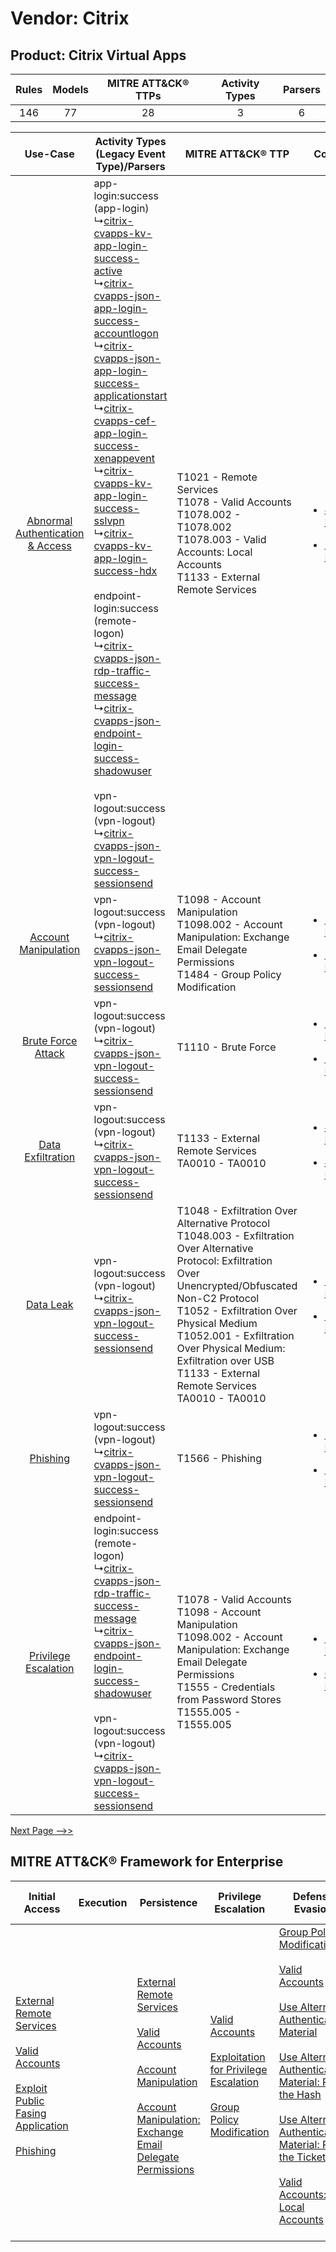Vendor: Citrix
==============
Product: Citrix Virtual Apps
----------------------------
| Rules | Models | MITRE ATT&CK® TTPs | Activity Types | Parsers |
|:-----:|:------:|:------------------:|:--------------:|:-------:|
|  146  |   77   |         28         |       3        |    6    |

|    Use-Case    | Activity Types (Legacy Event Type)/Parsers    | MITRE ATT&CK® TTP    | Content    |
|:----:| ---- | ---- | ---- |
| [Abnormal Authentication & Access](../../../UseCases/uc_abnormal_authentication_&_access.md) |  app-login:success (app-login)<br> ↳[citrix-cvapps-kv-app-login-success-active](Ps/pC_citrixcvappskvapploginsuccessactive.md)<br> ↳[citrix-cvapps-json-app-login-success-accountlogon](Ps/pC_citrixcvappsjsonapploginsuccessaccountlogon.md)<br> ↳[citrix-cvapps-json-app-login-success-applicationstart](Ps/pC_citrixcvappsjsonapploginsuccessapplicationstart.md)<br> ↳[citrix-cvapps-cef-app-login-success-xenappevent](Ps/pC_citrixcvappscefapploginsuccessxenappevent.md)<br> ↳[citrix-cvapps-kv-app-login-success-sslvpn](Ps/pC_citrixcvappskvapploginsuccesssslvpn.md)<br> ↳[citrix-cvapps-kv-app-login-success-hdx](Ps/pC_citrixcvappskvapploginsuccesshdx.md)<br><br> endpoint-login:success (remote-logon)<br> ↳[citrix-cvapps-json-rdp-traffic-success-message](Ps/pC_citrixcvappsjsonrdptrafficsuccessmessage.md)<br> ↳[citrix-cvapps-json-endpoint-login-success-shadowuser](Ps/pC_citrixcvappsjsonendpointloginsuccessshadowuser.md)<br><br> vpn-logout:success (vpn-logout)<br> ↳[citrix-cvapps-json-vpn-logout-success-sessionsend](Ps/pC_citrixcvappsjsonvpnlogoutsuccesssessionsend.md)<br> | T1021 - Remote Services<br>T1078 - Valid Accounts<br>T1078.002 - T1078.002<br>T1078.003 - Valid Accounts: Local Accounts<br>T1133 - External Remote Services<br>    | [<ul><li>45 Rules</li></ul><ul><li>16 Models</li></ul>](RM/r_m_citrix_citrix_virtual_apps_Abnormal_Authentication_&_Access.md) |
|    [Account Manipulation](../../../UseCases/uc_account_manipulation.md)    |  vpn-logout:success (vpn-logout)<br> ↳[citrix-cvapps-json-vpn-logout-success-sessionsend](Ps/pC_citrixcvappsjsonvpnlogoutsuccesssessionsend.md)<br>    | T1098 - Account Manipulation<br>T1098.002 - Account Manipulation: Exchange Email Delegate Permissions<br>T1484 - Group Policy Modification<br>    | [<ul><li>7 Rules</li></ul><ul><li>7 Models</li></ul>](RM/r_m_citrix_citrix_virtual_apps_Account_Manipulation.md)    |
|    [Brute Force Attack](../../../UseCases/uc_brute_force_attack.md)    |  vpn-logout:success (vpn-logout)<br> ↳[citrix-cvapps-json-vpn-logout-success-sessionsend](Ps/pC_citrixcvappsjsonvpnlogoutsuccesssessionsend.md)<br>    | T1110 - Brute Force<br>    | [<ul><li>1 Rules</li></ul><ul><li>1 Models</li></ul>](RM/r_m_citrix_citrix_virtual_apps_Brute_Force_Attack.md)    |
|    [Data Exfiltration](../../../UseCases/uc_data_exfiltration.md)    |  vpn-logout:success (vpn-logout)<br> ↳[citrix-cvapps-json-vpn-logout-success-sessionsend](Ps/pC_citrixcvappsjsonvpnlogoutsuccesssessionsend.md)<br>    | T1133 - External Remote Services<br>TA0010 - TA0010<br>    | [<ul><li>4 Rules</li></ul><ul><li>4 Models</li></ul>](RM/r_m_citrix_citrix_virtual_apps_Data_Exfiltration.md)    |
|    [Data Leak](../../../UseCases/uc_data_leak.md)    |  vpn-logout:success (vpn-logout)<br> ↳[citrix-cvapps-json-vpn-logout-success-sessionsend](Ps/pC_citrixcvappsjsonvpnlogoutsuccesssessionsend.md)<br>    | T1048 - Exfiltration Over Alternative Protocol<br>T1048.003 - Exfiltration Over Alternative Protocol: Exfiltration Over Unencrypted/Obfuscated Non-C2 Protocol<br>T1052 - Exfiltration Over Physical Medium<br>T1052.001 - Exfiltration Over Physical Medium: Exfiltration over USB<br>T1133 - External Remote Services<br>TA0010 - TA0010<br> | [<ul><li>11 Rules</li></ul><ul><li>11 Models</li></ul>](RM/r_m_citrix_citrix_virtual_apps_Data_Leak.md)    |
|    [Phishing](../../../UseCases/uc_phishing.md)    |  vpn-logout:success (vpn-logout)<br> ↳[citrix-cvapps-json-vpn-logout-success-sessionsend](Ps/pC_citrixcvappsjsonvpnlogoutsuccesssessionsend.md)<br>    | T1566 - Phishing<br>    | [<ul><li>2 Rules</li></ul><ul><li>2 Models</li></ul>](RM/r_m_citrix_citrix_virtual_apps_Phishing.md)    |
|    [Privilege Escalation](../../../UseCases/uc_privilege_escalation.md)    |  endpoint-login:success (remote-logon)<br> ↳[citrix-cvapps-json-rdp-traffic-success-message](Ps/pC_citrixcvappsjsonrdptrafficsuccessmessage.md)<br> ↳[citrix-cvapps-json-endpoint-login-success-shadowuser](Ps/pC_citrixcvappsjsonendpointloginsuccessshadowuser.md)<br><br> vpn-logout:success (vpn-logout)<br> ↳[citrix-cvapps-json-vpn-logout-success-sessionsend](Ps/pC_citrixcvappsjsonvpnlogoutsuccesssessionsend.md)<br>    | T1078 - Valid Accounts<br>T1098 - Account Manipulation<br>T1098.002 - Account Manipulation: Exchange Email Delegate Permissions<br>T1555 - Credentials from Password Stores<br>T1555.005 - T1555.005<br>    | [<ul><li>7 Rules</li></ul><ul><li>6 Models</li></ul>](RM/r_m_citrix_citrix_virtual_apps_Privilege_Escalation.md)    |
[Next Page -->>](2_ds_citrix_citrix_virtual_apps.md)

MITRE ATT&CK® Framework for Enterprise
--------------------------------------
| Initial Access                                                                                                                                                                                                                                                                                      | Execution | Persistence                                                                                                                                                                                                                                                                                                                                 | Privilege Escalation                                                                                                                                                                                                                        | Defense Evasion                                                                                                                                                                                                                                                                                                                                                                                                                                                                                                                                                | Credential Access                                                                                                                                                                                                                                                                                                                                | Discovery                                                                    | Lateral Movement                                                                                                                                               | Collection | Command and Control                                                                                                                       | Exfiltration                                                                                                                                                                                                                                                                                                                                                                                                                                                | Impact |
| --------------------------------------------------------------------------------------------------------------------------------------------------------------------------------------------------------------------------------------------------------------------------------------------------- | --------- | ------------------------------------------------------------------------------------------------------------------------------------------------------------------------------------------------------------------------------------------------------------------------------------------------------------------------------------------- | ------------------------------------------------------------------------------------------------------------------------------------------------------------------------------------------------------------------------------------------- | -------------------------------------------------------------------------------------------------------------------------------------------------------------------------------------------------------------------------------------------------------------------------------------------------------------------------------------------------------------------------------------------------------------------------------------------------------------------------------------------------------------------------------------------------------------- | ------------------------------------------------------------------------------------------------------------------------------------------------------------------------------------------------------------------------------------------------------------------------------------------------------------------------------------------------ | ---------------------------------------------------------------------------- | -------------------------------------------------------------------------------------------------------------------------------------------------------------- | ---------- | ----------------------------------------------------------------------------------------------------------------------------------------- | ----------------------------------------------------------------------------------------------------------------------------------------------------------------------------------------------------------------------------------------------------------------------------------------------------------------------------------------------------------------------------------------------------------------------------------------------------------- | ------ |
| [External Remote Services](https://attack.mitre.org/techniques/T1133)<br><br>[Valid Accounts](https://attack.mitre.org/techniques/T1078)<br><br>[Exploit Public Fasing Application](https://attack.mitre.org/techniques/T1190)<br><br>[Phishing](https://attack.mitre.org/techniques/T1566)<br><br> |           | [External Remote Services](https://attack.mitre.org/techniques/T1133)<br><br>[Valid Accounts](https://attack.mitre.org/techniques/T1078)<br><br>[Account Manipulation](https://attack.mitre.org/techniques/T1098)<br><br>[Account Manipulation: Exchange Email Delegate Permissions](https://attack.mitre.org/techniques/T1098/002)<br><br> | [Valid Accounts](https://attack.mitre.org/techniques/T1078)<br><br>[Exploitation for Privilege Escalation](https://attack.mitre.org/techniques/T1068)<br><br>[Group Policy Modification](https://attack.mitre.org/techniques/T1484)<br><br> | [Group Policy Modification](https://attack.mitre.org/techniques/T1484)<br><br>[Valid Accounts](https://attack.mitre.org/techniques/T1078)<br><br>[Use Alternate Authentication Material](https://attack.mitre.org/techniques/T1550)<br><br>[Use Alternate Authentication Material: Pass the Hash](https://attack.mitre.org/techniques/T1550/002)<br><br>[Use Alternate Authentication Material: Pass the Ticket](https://attack.mitre.org/techniques/T1550/003)<br><br>[Valid Accounts: Local Accounts](https://attack.mitre.org/techniques/T1078/003)<br><br> | [Brute Force](https://attack.mitre.org/techniques/T1110)<br><br>[Steal or Forge Kerberos Tickets](https://attack.mitre.org/techniques/T1558)<br><br>[Credentials from Password Stores](https://attack.mitre.org/techniques/T1555)<br><br>[Steal or Forge Kerberos Tickets: Kerberoasting](https://attack.mitre.org/techniques/T1558/003)<br><br> | [Remote System Discovery](https://attack.mitre.org/techniques/T1018)<br><br> | [Remote Services](https://attack.mitre.org/techniques/T1021)<br><br>[Use Alternate Authentication Material](https://attack.mitre.org/techniques/T1550)<br><br> |            | [Proxy: Multi-hop Proxy](https://attack.mitre.org/techniques/T1090/003)<br><br>[Proxy](https://attack.mitre.org/techniques/T1090)<br><br> | [Exfiltration Over Alternative Protocol](https://attack.mitre.org/techniques/T1048)<br><br>[Exfiltration Over Alternative Protocol: Exfiltration Over Unencrypted/Obfuscated Non-C2 Protocol](https://attack.mitre.org/techniques/T1048/003)<br><br>[Exfiltration Over Physical Medium: Exfiltration over USB](https://attack.mitre.org/techniques/T1052/001)<br><br>[Exfiltration Over Physical Medium](https://attack.mitre.org/techniques/T1052)<br><br> |        |